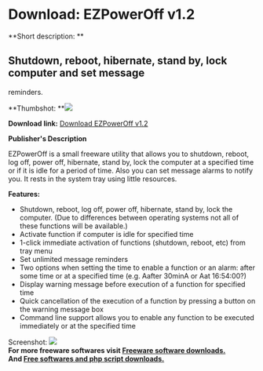 # Download: EZPowerOff v1.2

**Short description: **

## Shutdown, reboot, hibernate, stand by, lock computer and set message
reminders.

  
**Thumbshot: **![](http://www.freewarefiles.com/screenshot/ezpoweroff_md.gif)   
  
**Download link:** [Download EZPowerOff v1.2](http://freesoftwares.boysofts.com/EZPowerOff-V_program_16122.html)  
  

**Publisher's Description**  
  

EZPowerOff is a small freeware utility that allows you to shutdown, reboot,
log off, power off, hibernate, stand by, lock the computer at a specified time
or if it is idle for a period of time. Also you can set message alarms to
notify you. It rests in the system tray using little resources.

**Features:**

  * Shutdown, reboot, log off, power off, hibernate, stand by, lock the computer. (Due to differences between operating systems not all of these functions will be available.) 
  * Activate function if computer is idle for specified time 
  * 1-click immediate activation of functions (shutdown, reboot, etc) from tray menu 
  * Set unlimited message reminders 
  * Two options when setting the time to enable a function or an alarm: after some time or at a specified time (e.g. Aafter 30minA or Aat 16:54:00?) 
  * Display warning message before execution of a function for specified time 
  * Quick cancellation of the execution of a function by pressing a button on the warning message box 
  * Command line support allows you to enable any function to be executed immediately or at the specified time 

  
  
Screenshot: ![](http://www.freewarefiles.com/screenshot/ezpoweroff.gif)  
**For more freeware softwares visit [Freeware software downloads.](http://freesoftwares.boysofts.com/)**   
**And [Free softwares and php script downloads.](http://www.boysofts.com/)**

